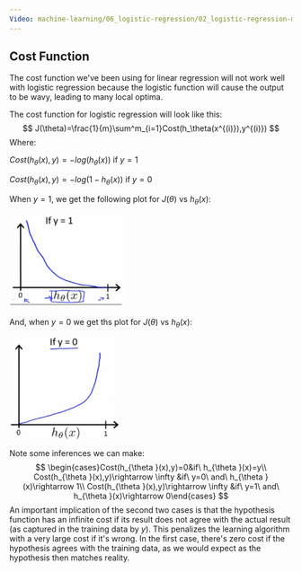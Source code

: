 ```yaml
---
Video: machine-learning/06_logistic-regression/02_logistic-regression-model/01_cost-function.mp4
---
```


## Cost Function

The cost function we've been using for linear regression will not work well with logistic regression because the logistic function will cause the output to be wavy, leading to many local optima.  

The cost function for logistic regression will look like this:
$$
J(\theta)=\frac{1}{m}\sum^m_{i=1}Cost(h_\theta(x^{(i)}),y^{(i)})
$$
Where:

$Cost(h_\theta(x),y)=-log(h_\theta(x))$                 if $y=1$

$Cost(h_\theta(x),y)=-log(1-h_\theta(x))$          if $y=0$

When $y=1$, we get the following plot for $J(\theta)$ vs $h_\theta(x)$:

<img src="01-cost-function.assets/image-20210312064436435.png" alt="image-20210312064436435" style="zoom:33%;" />

And, when $y=0$ we get ths plot for $J(\theta)$ vs $h_\theta(x)$:

<img src="01-cost-function.assets/image-20210312064506314.png" alt="image-20210312064506314" style="zoom:33%;" />

Note some inferences we can make:
$$
\begin{cases}Cost(h_{\theta }(x),y)=0&if\  h_{\theta }(x)=y\\ Cost(h_{\theta }(x),y)\rightarrow \infty &if\  y=0\  and\  h_{\theta }(x)\rightarrow 1\\ Cost(h_{\theta }(x),y)\rightarrow \infty &if\  y=1\  and\  h_{\theta }(x)\rightarrow 0\end{cases} 
$$
An important implication of the second two cases is that the hypothesis function has an infinite cost if its result does not agree with the actual result (as captured in the training data by $y$). This penalizes the learning algorithm with a very large cost if it's wrong.  In the first case, there's zero cost if the hypothesis agrees with the training data, as we would expect as the hypothesis then matches reality.